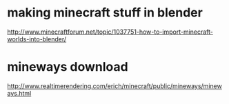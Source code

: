 making minecraft stuff in blender
==================================

http://www.minecraftforum.net/topic/1037751-how-to-import-minecraft-worlds-into-blender/

mineways download
===================

http://www.realtimerendering.com/erich/minecraft/public/mineways/mineways.html

